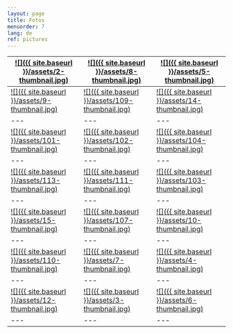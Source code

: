 ```yaml
---
layout: page
title: Fotos
menuorder: 7
lang: de
ref: pictures
---
```

| <a href="/assets/2.jpg">![]({{ site.baseurl }}/assets/2-thumbnail.jpg)</a>  | <a href="/assets/8.jpg"> ![]({{ site.baseurl }}/assets/8-thumbnail.jpg) </a> | <a href="/assets/5.jpg">  ![]({{ site.baseurl }}/assets/5-thumbnail.jpg) </a> | 
| --- | --- | --- |
| <a href="/assets/9.jpg">![]({{ site.baseurl }}/assets/9-thumbnail.jpg) </a> | <a href="/assets/109.jpg"> ![]({{ site.baseurl }}/assets/109-thumbnail.jpg) </a> | <a href="/assets/14.jpg">  ![]({{ site.baseurl }}/assets/14-thumbnail.jpg) </a> | 
| --- | --- | --- | 
| <a href="/assets/101.jpg">![]({{ site.baseurl }}/assets/101-thumbnail.jpg) </a> | <a href="/assets/102.jpg"> ![]({{ site.baseurl }}/assets/102-thumbnail.jpg) </a> | <a href="/assets/104.jpg">  ![]({{ site.baseurl }}/assets/104-thumbnail.jpg) </a> | 
| --- | --- | --- | 
| <a href="/assets/113.jpg">![]({{ site.baseurl }}/assets/113-thumbnail.jpg) </a> | <a href="/assets/111.jpg"> ![]({{ site.baseurl }}/assets/111-thumbnail.jpg) </a> | <a href="/assets/103.jpg">  ![]({{ site.baseurl }}/assets/103-thumbnail.jpg) </a> | 
| --- | --- | --- | 
| <a href="/assets/15.jpg">![]({{ site.baseurl }}/assets/15-thumbnail.jpg) </a> | <a href="/assets/107.jpg"> ![]({{ site.baseurl }}/assets/107-thumbnail.jpg) </a> | <a href="/assets/10.jpg">  ![]({{ site.baseurl }}/assets/10-thumbnail.jpg) </a> | 
| --- | --- | --- | 
| <a href="/assets/110.jpg">![]({{ site.baseurl }}/assets/110-thumbnail.jpg) </a> | <a href="/assets/7.jpg"> ![]({{ site.baseurl }}/assets/7-thumbnail.jpg) </a> | <a href="/assets/4.jpg">  ![]({{ site.baseurl }}/assets/4-thumbnail.jpg) </a> | 
| --- | --- | --- | 
| <a href="/assets/12.jpg">![]({{ site.baseurl }}/assets/12-thumbnail.jpg) </a> | <a href="/assets/3.jpg"> ![]({{ site.baseurl }}/assets/3-thumbnail.jpg) </a> | <a href="/assets/6.jpg">  ![]({{ site.baseurl }}/assets/6-thumbnail.jpg) </a> | 
| --- | --- | --- | 
